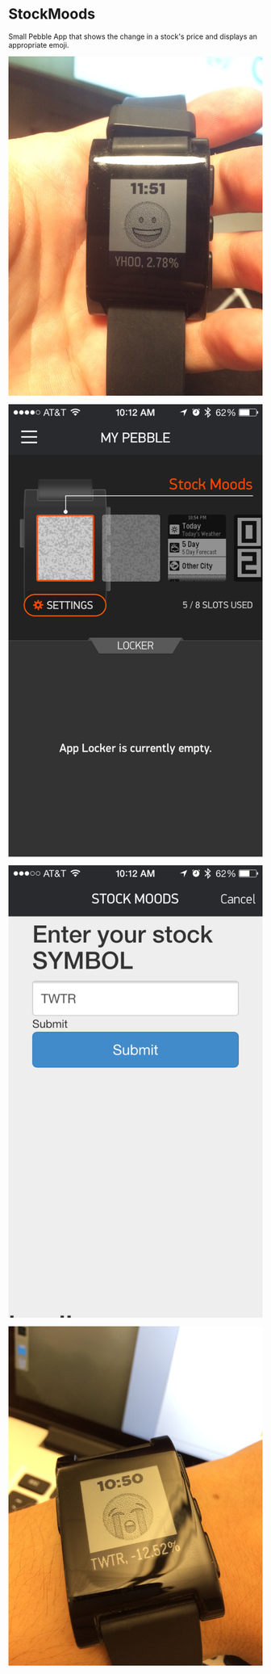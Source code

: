 StockMoods
==========

Small Pebble App that shows the change in a stock's price and displays an appropriate emoji. 

![YHOO](screenshots/1.jpg)

![Settings](screenshots/2.png)

![Symbol Form](screenshots/3.png)

![TWTR](screenshots/4.jpg)

